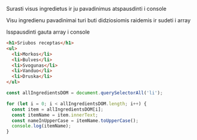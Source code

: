 Surasti visus ingredietus ir ju pavadinimus atspausdinti i console

Visu ingredienu pavadinimai turi buti didziosiomis raidemis ir sudeti i array

Isspausdinti gauta array i console

```html
<h1>Sriubos receptas</h1>
<ul>
  <li>Morkos</li>
  <li>Bulves</li>
  <li>Svogunas</li>
  <li>Vanduo</li>
  <li>Druska</li>
</ul>
```

```js
const allIngredientsDOM = document.querySelectorAll('li');

for (let i = 0; i < allIngredientsDOM.length; i++) {
  const item = allIngredientsDOM[i];
  const itemName = item.innerText;
  const nameInUpperCase = itemName.toUpperCase();
  console.log(itemName);
}
```
